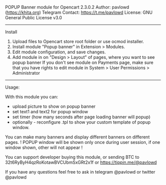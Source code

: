 POPUP Banner module for Opencart 2.3.0.2
Author: pavlowd (https://khita.org)
Telegram Contact: https://t.me/pavlowd
License: GNU General Public License v3.0

-- -- --

Install

1. Upload files to Opencart store root folder or use ocmod installer.
2. Install module "Popup banner" in Extension > Modules.
3. Edit module configuration, and save changes.
4. Add module in on "Design > Layout" of pages, where you want to see popup banner
If you don't see module on Payments page, make sure that you have rights to edit module in System > User Permissions > Administrator

-- -- --

Usage:

With this module you can:
- upload picture to show on popup banner
- set text1 and text2 for popup window
- set timer (how many seconds after page loading banner will popup)
- optionally - reconfigure .tpl to show your custom template of popup window.

You can make many banners and display different banners on different pages.
! POPUP window will be shown only once during user session, if one window shown, other will not appear !


You can support developer buying this module, or sending BTC to 32t6RyByH4qzRoKotawBVCUbmSxGRt2x1f or https://tippin.me/@pavlowd

If you have any questions feel free to ask in telegram @pavlowd or twitter @pavlowd